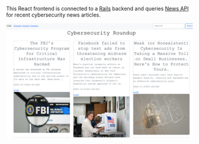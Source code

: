 This React frontend is connected to a [Rails](https://github.com/sararsaurus/news-api) backend and queries [News API](https://newsapi.org/) for recent cybersecurity news articles.

![](screenshot.png)
